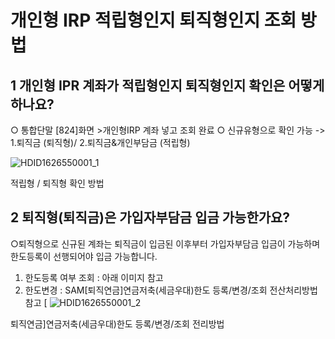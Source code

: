 # 개인형 IRP 적립형인지 퇴직형인지 조회 방법
## 1 개인형 IPR 계좌가 적립형인지 퇴직형인지 확인은 어떻게 하나요?
○ 통합단말 [824]화면 >개인형IRP 계좌 넣고 조회 완료
○ 신규유형으로 확인 가능
->
1.퇴직금 (퇴직형)/
2.퇴직금&개인부담금 (적립형)

![HDID1626550001_1](HDID1626550001_1.jpg)

적립형 / 퇴직형 확인 방법
## 2 퇴직형(퇴직금)은 가입자부담금 입금 가능한가요?
○퇴직형으로 신규된 계좌는 퇴직금이 입금된 이후부터 가입자부담금 입금이 가능하며한도등록이 선행되어야 입금 가능합니다.
1) 한도등록 여부 조회 : 아래 이미지 참고
2) 한도변경 : SAM[퇴직연금]연금저축(세금우대)한도 등록/변경/조회 전산처리방법 참고
[
![HDID1626550001_2](HDID1626550001_2.jpg)

퇴직연금]연금저축(세금우대)한도 등록/변경/조회 전리방법
